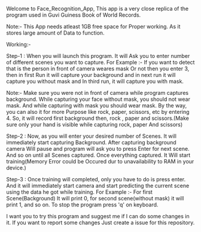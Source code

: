 Welcome to Face_Recognition_App,
This app is a very close replica of the program used in
Guvi Guiness Book of World Records.

Note:- This App needs atleast 1GB free space for 
       Proper working. As it stores large amount of
       Data to function.

Working:-

Step-1 : When you will launch this program. It will
         Ask you to enter number of different scenes 
         you want to capture.
         For Example :- If you want to detect that
         is the person in front of camera weares mask
         Or not then you enter 3, then in first
         Run it will capture your background and in
         next run it will capture you without mask and
         In third run, it will capture you with mask.

Note:- Make sure you were not in front of camera while 
       program captures background. While capturing
       your face without mask, you should not wear
       mask. And while capturing with mask you should
       wear mask. By the way, you can also it for more
       Purpose like rock, paper, scissors, etc by 
       entering 4. So, it will record first background
       then, rock , paper and scissors.(Make sure only
       your hand is visible while capturing rock, paper
       And scissors)

Step-2 : Now, as you will enter your desired number of 
         Scenes. It will immediately start capturing
         Background. After capturing background camera
         Will pause and program will ask you to press
         Enter for next scene. And so on until all 
         Scenes captured. Once everything captured. It
         Will start training(Memory Error could be 
         Occured dur to unavailability to RAM in your
         device.)

Step-3 : Once training will completed, only you have to
         do is press enter. And it will immediately start
         camera and start predicting the current scene 
         using the data he got while training.
         For Example :- For first Scene(Background)
         It will print 0, for second scene(without mask)
         it will print 1, and so on. To stop the program
         press 'q' on keyboard.

I want you to try this program and suggest me if I can
do some changes in it. If you want to report some changes
Just create a issue for this repository.

